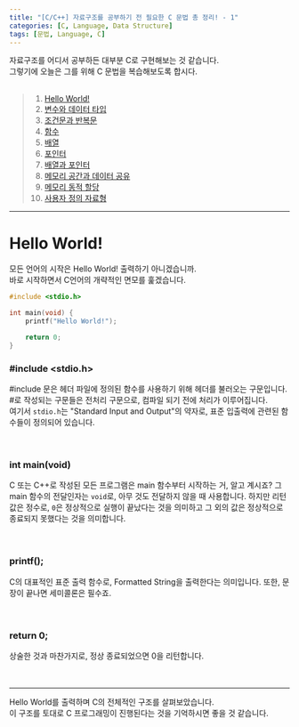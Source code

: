 ```yaml
---
title: "[C/C++] 자료구조를 공부하기 전 필요한 C 문법 총 정리! - 1"
categories: [C, Language, Data Structure]
tags: [문법, Language, C]
---
```


자료구조를 어디서 공부하든 대부분 C로 구현해보는 것 같습니다.   
그렇기에 오늘은 그를 위해 C 문법을 복습해보도록 합시다.
<br>
<br>

> 1. [Hello World!](#hello-world)
> 2. [변수와 데이터 타입]()
> 3. [조건문과 반복문]()
> 4. [함수]()
> 5. [배열]()
> 6. [포인터]()
> 7. [배열과 포인터]()
> 8. [메모리 공간과 데이터 공유]()
> 9. [메모리 동적 할당]()
> 10. [사용자 정의 자료형]()

---

# Hello World!

모든 언어의 시작은 Hello World! 출력하기 아니겠습니까.   
바로 시작하면서 C언어의 개략적인 면모를 훑겠습니다.

```c
#include <stdio.h>

int main(void) {
    printf("Hello World!");

    return 0;
}
```

### &#35;include <stdio.h>
&#35;include 문은 헤더 파일에 정의된 함수를 사용하기 위해 헤더를 불러오는 구문입니다.   
&#35;로 작성되는 구문들은 전처리 구문으로, 컴파일 되기 전에 처리가 이루어집니다.   
여기서 `stdio.h`는 "Standard Input and Output"의 약자로, 표준 입출력에 관련된 함수들이 정의되어 있습니다.   
<br>
<br>

### int main(void)
C 또는 C++로 작성된 모든 프로그램은 main 함수부터 시작하는 거, 알고 계시죠? 그 main 함수의 전달인자는 `void`로, 아무 것도 전달하지 않을 때 사용합니다. 하지만 리턴값은 정수로, `0`은 정상적으로 실행이 끝났다는 것을 의미하고 그 외의 값은 정상적으로 종료되지 못했다는 것을 의미합니다.   
<br>
<br>

### printf();
C의 대표적인 표준 출력 함수로, Formatted String을 출력한다는 의미입니다. 또한, 문장이 끝나면 세미콜론은 필수죠.   
<br>
<br>

### return 0;
상술한 것과 마찬가지로, 정상 종료되었으면 0을 리턴합니다.   
<br>
<br>

---
Hello World를 출력하며 C의 전체적인 구조를 살펴보았습니다.   
이 구조를 토대로 C 프로그래밍이 진행된다는 것을 기억하시면 좋을 것 같습니다.